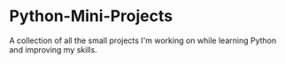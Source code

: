 # Python-Mini-Projects

A collection of all the small projects I'm working on while learning Python and improving my skills.
